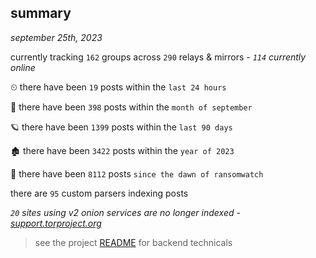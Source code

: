 
## summary
_september 25th, 2023_

currently tracking `162` groups across `290` relays & mirrors - _`114` currently online_

⏲ there have been `19` posts within the `last 24 hours`

🦈 there have been `398` posts within the `month of september`

🪐 there have been `1399` posts within the `last 90 days`

🏚 there have been `3422` posts within the `year of 2023`

🦕 there have been `8112` posts `since the dawn of ransomwatch`

there are `95` custom parsers indexing posts

_`20` sites using v2 onion services are no longer indexed - [support.torproject.org](https://support.torproject.org/onionservices/v2-deprecation/)_

> see the project [README](https://github.com/joshhighet/ransomwatch#ransomwatch--) for backend technicals
